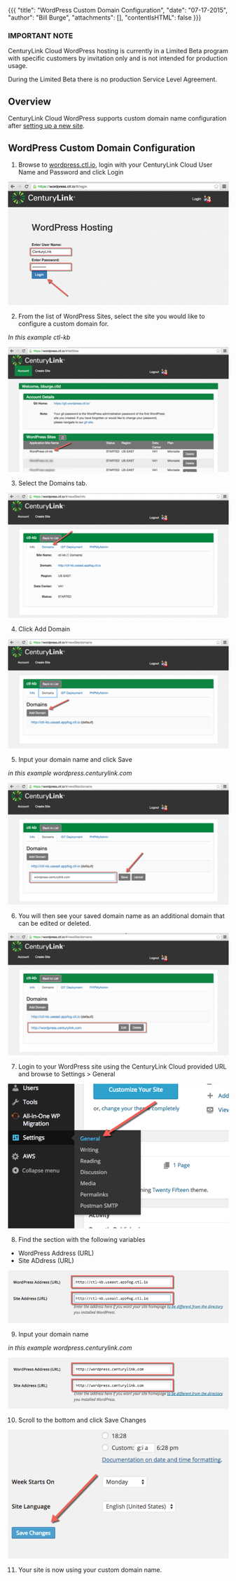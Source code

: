 {{{
  "title": "WordPress Custom Domain Configuration",
  "date": "07-17-2015",
  "author": "Bill Burge",
  "attachments": [],
  "contentIsHTML": false
}}}

### IMPORTANT NOTE

CenturyLink Cloud WordPress hosting is currently in a Limited Beta program with specific customers by invitation only and is not intended for production usage.

During the Limited Beta there is no production Service Level Agreement.

## Overview
CenturyLink Cloud WordPress supports custom domain name configuration after [setting up a new site](getting-started-with-managed-wordpress.md).

## WordPress Custom Domain Configuration

1. Browse to [wordpress.ctl.io](https://wordpress.ctl.io), login with your CenturyLink Cloud User Name and Password and click Login

  ![](../images/wp_custom_domain_configuration/wp_custom_domain_configuration_01.png)

2. From the list of WordPress Sites, select the site you would like to configure a custom domain for.

  _In this example ctl-kb_

  ![](../images/wp_custom_domain_configuration/wp_custom_domain_configuration_02.png)

3. Select the Domains tab.

  ![](../images/wp_custom_domain_configuration/wp_custom_domain_configuration_03.png)

4. Click Add Domain

  ![](../images/wp_custom_domain_configuration/wp_custom_domain_configuration_04.png)

5. Input your domain name and click Save

  _in this example wordpress.centurylink.com_
  
  ![](../images/wp_custom_domain_configuration/wp_custom_domain_configuration_05.png)

6. You will then see your saved domain name as an additional domain that can be edited or deleted.

  ![](../images/wp_custom_domain_configuration/wp_custom_domain_configuration_06.png)

7. Login to your WordPress site using the CenturyLink Cloud provided URL and browse to Settings > General

  ![](../images/wp_custom_domain_configuration/wp_custom_domain_configuration_07.png)

8. Find the section with the following variables
  * WordPress Address (URL)
  * Site ADdress (URL)

  ![](../images/wp_custom_domain_configuration/wp_custom_domain_configuration_08.png)

9. Input your domain name 

  _in this example wordpress.centurylink.com_
  
  ![](../images/wp_custom_domain_configuration/wp_custom_domain_configuration_09.png)

10. Scroll to the bottom and click Save Changes

  ![](../images/wp_custom_domain_configuration/wp_custom_domain_configuration_10.png)
  
11. Your site is now using your custom domain name.